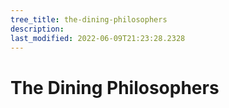 ```yaml
---
tree_title: the-dining-philosophers
description: 
last_modified: 2022-06-09T21:23:28.2328
---
```


# The Dining Philosophers
